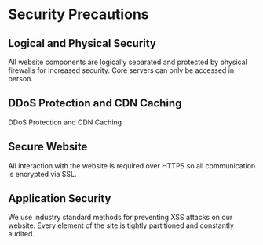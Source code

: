 # Security Precautions

## Logical and Physical Security
All website components are logically separated and protected by physical firewalls for increased security. Core servers can only be accessed in person.

## DDoS Protection and CDN Caching
DDoS Protection and CDN Caching

## Secure Website
All interaction with the website is required over HTTPS so all communication is encrypted via SSL.

## Application Security
We use industry standard methods for preventing XSS attacks on our website. Every element of the site is tightly partitioned and constantly audited.

